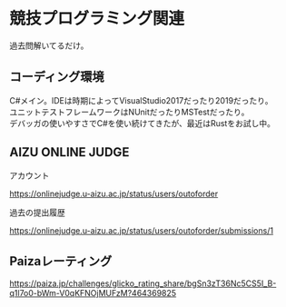 # 競技プログラミング関連

過去問解いてるだけ。


## コーディング環境

C#メイン。IDEは時期によってVisualStudio2017だったり2019だったり。  
ユニットテストフレームワークはNUnitだったりMSTestだったり。  
デバッガの使いやすさでC#を使い続けてきたが、最近はRustをお試し中。

## AIZU ONLINE JUDGE

アカウント

https://onlinejudge.u-aizu.ac.jp/status/users/outoforder

過去の提出履歴

https://onlinejudge.u-aizu.ac.jp/status/users/outoforder/submissions/1

## Paizaレーティング

https://paiza.jp/challenges/glicko_rating_share/bgSn3zT36Nc5CS5I_B-q1l7o0-bWm-V0qKFNOjMUFzM?464369825
